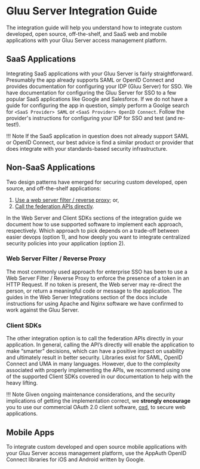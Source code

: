 # Gluu Server Integration Guide
The integration guide will help you understand how to integrate custom developed, open source, off-the-shelf, and SaaS web and mobile applications with your Gluu Server access management platform.  

## SaaS Applications 
Integrating SaaS applications with your Gluu Server is fairly straightforward. Presumably the app already supports SAML or OpenID Connect and provides documentation for configuring your IDP (Gluu Server) for SSO. We have documentation for configuring the Gluu Server for SSO to a few popular SaaS applications like Google and Salesforce. If we do not have a guide for configuring the app in question, simply perform a Goolge search for `<SaaS Provider> SAML` or `<SaaS Provider> OpenID Connect`. Follow the provider's instructions for configuring your IDP for SSO and test (and re-test!). 

!!! Note
    If the SaaS application in question does not already support SAML or OpenID Connect, our best advice is find a similar product or provider that does integrate with your standards-based security infrastructure. 

## Non-SaaS Applications
Two design patterns have emerged for securing custom developed, open source, and off-the-shelf applications:

1. [Use a web server filter / reverse proxy](#web-server-filter--reverse-proxy); or,
2. [Call the federation APIs directly](#client-sdks).

In the Web Server and Client SDKs sections of the integration guide we document how to use supported software to implement each approach, respectively. Which approach to pick depends on a trade-off between easier devops (option 1), and how deeply you want to integrate centralized security policies into your application (option 2).

### Web Server Filter / Reverse Proxy
The most commonly used approach for enterprise SSO has been to use a Web Server Filter / Reverse Proxy to enforce the presence of a token in an HTTP Request. If no token is present, the Web server may re-direct the person, or return a meaningful code or message to the application. The guides in the Web Server Integrations section of the docs include instructions for using Apache and Nginx software we have confirmed to work against the Gluu Server. 

### Client SDKs
The other integration option is to call the federation APIs directly in your application. In general, calling the API’s directly will enable the application to make “smarter” decisions, which can have a positive impact on usability and ultimately result in better security. Libraries exist for SAML, OpenID Connect and UMA in many languages. However, due to the complexity associated with properly implementing the APIs, we recommend using one of the supported Client SDKs covered in our documentation to help with the heavy lifting. 

!!! Note
    Given ongoing maintenance considerations, and the security implications of getting the implementation correct, we **strongly encourage** you to use our commercial OAuth 2.0 client software, [oxd](./oauth2.md/), to secure web applications. 
    
## Mobile Apps    
To integrate custom developed and open source mobile applications with your Gluu Server access management platform, use the AppAuth OpenID Connect libraries for iOS and Android written by Google.
    

